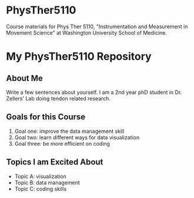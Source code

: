 # PhysTher5110
Course materials for Phys Ther 5110, "Instrumentation and Measurement in Movement Science" at Washington University School of Medicine.

# My PhysTher5110 Repository

## About Me
Write a few sentences about yourself.
I am a 2nd year phD student in Dr. Zellers' Lab doing tendon related research. 

## Goals for this Course
1. Goal one: improve the data management skill
2. Goal two: learn different ways for data visualization 
3. Goal three: be more efficient on coding 

## Topics I am Excited About
- Topic A: visualization 
- Topic B: data management 
- Topic C: coding skills

